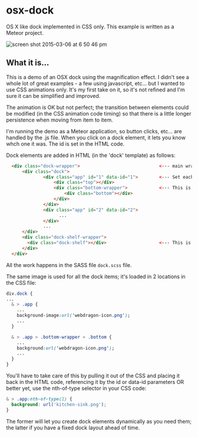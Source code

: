 # osx-dock
OS X like dock implemented in CSS only. This example is written as a Meteor project.

![screen shot 2015-03-06 at 6 50 46 pm](https://cloud.githubusercontent.com/assets/7061547/6538999/ed9806fa-c437-11e4-98b8-e8ff7f9855f4.png)

## What it is...
This is a demo of an OSX dock using the magnification effect. I didn't see a whole lot of great examples - a few using javascript, etc... but I wanted to use CSS animations only. It's my first take on it, so it's not refined and I'm sure it can be simplified and improved.

The animation is OK but not perfect; the transition between elements could be modified (in the CSS animation code timing) so that there is a little longer persistence when moving from item to item.

I'm running the demo as a Meteor application, so button clicks, etc... are handled by the .js file. When you click on a dock element, it lets you know whch one it was. The id is set in the HTML code.

Dock elements are added in HTML (in the 'dock' template) as follows:

```HTML
  <div class="dock-wrapper">                              <--- main wrapper for dock (top and bottom)
      <div class="dock">
              <div class="app" id="1" data-id="1">        <--- Set each element id and data-id
                  <div class="top"></div>
                  <div class="bottom-wrapper">            <--- This is the dock item reflection
                      <div class="bottom"></div>
                  </div>
              </div>
              <div class="app" id="2" data-id="2">
                    ...
              </div>
              ...
      </div>
      <div class="dock-shelf-wrapper">
        <div class="dock-shelf"></div>                    <--- This is the shelf that everything sits on
      </div>
  </div>
  ```
All the work happens in the SASS file `dock.scss` file.

The same image is used for all the dock items; it's loaded in 2 locations in the CSS file:

```CSS
div.dock {
...
  & > .app {
    ...
    background-image:url('webdragon-icon.png');
    ...
  }

  & > .app > .bottom-wrapper > .bottom {
    ...
    background:url('webdragon-icon.png');
    ...
  }
}
```

You'll have to take care of this by pulling it out of the CSS and placing it back in the HTML code, referencing it by the id or data-id parameters OR better yet, use the nth-of-type selector in your CSS code:

```CSS
& > .app:nth-of-type(2) {
  background: url('kitchen-sink.png');
}
```

The former will let you create dock elements dynamically as you need them; the latter if you have a fixed dock layout ahead of time.
